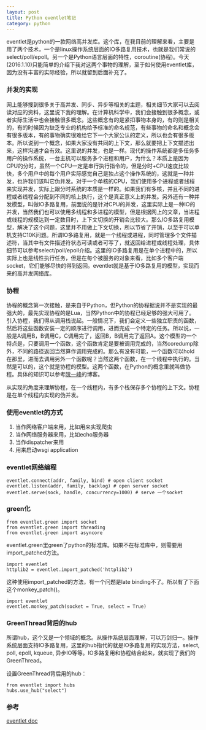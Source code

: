 ```yaml
---
layout: post
title: Python eventlet笔记
category: python
---
```


eventlet是python的一款网络高并发库。这个库，在我目前的理解来看，主要是用了两个技术，一个是linux操作系统层面的IO多路复用技术，也就是我们常说的select/poll/epoll。另一个是Python语言层面的特性，coroutine(协程)。今天(2016.1.10)只能简单的介绍下我对这两个事物的理解，至于如何使用eventlet库，因为没有丰富的实际经验，所以就留到后面补充了。

### 并发的实现
网上能够搜到很多关于高并发、同步、异步等相关的主题，相关细节大家可以去阅读对应的资料，这里说下我的理解。在计算机科学中，我们会接触到很多概念，或者实际生活中也会接触很多概念。这些概念有的是紧扣事物本身的，有的则是相关的，有的时候因为缺乏专业的机构给予标准的命名规范，有些事物的命名和概念会有很多版本，有的事物确实很难给它下一个大家公认的定义，所以也会有很多版本。所以说到一个概念，如果大家没有共同的上下文，那么就要把上下文描述出来，这样沟通才会有效。这里说的并发，也是一样。现代的操作系统都是多任务多用户的操作系统，一台主机可以服务多个进程和用户，为什么？本质上是因为CPU的分时，虽然一个CPU一定是串行执行指令的，但是分时+CPU速度比较快，多个用户中的每个用户实际感觉自己是独占这个操作系统的，这就是一种并发，也许我们该叫它伪并发。对于一个单核的CPU，我们使用多个进程或者线程来实现并发，实际上跟分时系统的本质是一样的。如果我们有多核，并且不同的进程或者线程会分配到不同的核上执行，这个是真正意义上的并发。另外还有一种并发模型，叫做IO多路复用，前面说的是针对CPU的并发，这里实际上是一种IO的并发，当然我们也可以使用多线程和多进程的模型，但是根据网上的文章，当进程或线程的规模达到一定数目时，上下文切换的开销会比较大。那么IO多路复用模型，解决了这个问题，这里并不用做上下文切换，所以节省了开销，以至于可以单机支持C10K问题。所谓IO多路复用，就是一个线程或进程，同时管理多个文件描述符，当其中有文件描述符状态可读或者可写了，就返回给进程或线程处理，具体细节可以参考select/poll/epoll介绍。这里的IO多路复用是在单个进程中的，所以实际上也是线性执行任务，但是在每个被服务的对象来看，比如多个客户端socket，它们能够尽快的得到返回。eventlet就是基于IO多路复用的模型，实现而来的高并发网络库。

### 协程
协程的概念第一次接触，是来自于Python，但Python的协程据说并不是实现的最强大的，最先实现协程的是Lua，当然Python中的协程已经足够的强大可用了。引入协程，我们得从调用栈说起。一般情况下，我们会定义一些独立职责的函数，然后将这些函数安装一定的顺序进行调用，进而完成一个特定的任务。所以说，一般是A调用B，B调用C，C调用完了，返回B，B调用完了返回A。这个模型的一个特点是，只要调用一个函数，这个函数肯定是要被调用完成的，当然coredump除外，不同的路径返回当然算作调用完成的。那么有没有可能，一个函数可以hold在那里，进而去调用另外一个函数呢？当然这两个函数，在一个线程中执行的。当然是可以的，这个就是协程的模型。这两个函数，在Python的概念里就叫做协程。具体的知识可以参考[阮一峰](http://www.liaoxuefeng.com/wiki/001374738125095c955c1e6d8bb493182103fac9270762a000/0013868328689835ecd883d910145dfa8227b539725e5ed000)的博客。

从实现的角度来理解协程，在一个线程内，有多个栈保存多个协程的上下文。协程是在单个线程内实现的伪并发。


### 使用eventlet的方式
1. 当作网络客户端来用，比如用来实现爬虫
2. 当作网络服务器来用，比如echo服务器
3. 当作dispatcher来用
4. 用来启动wsgi application

### eventlet网络编程
```
eventlet.connect(addr, family, bind) # open client socket
eventlet.listen(addr, family, backlog) # open server socket
eventlet.serve(sock, handle, concurrency=1000) # serve 一个socket
```

### green化
```
from eventlet.green import socket
from eventlet.green import threading
from eventlet.green import asyncore
```
eventlet.green里green了python的标准库。如果不在标准库中，则需要用import_patched方法。

```
import eventlet
httplib2 = eventlet.import_patched('httplib2')
```
这种使用import_patched的方法，有一个问题是late binding不了。所以有了下面这个monkey_patch()。

```
import eventlet
eventlet.monkey_patch(socket = True, select = True)
```

### GreenThread背后的hub
所谓hub，这个又是一个领域的概念。从操作系统层面理解，可以万剑归一。操作系统层面支持IO多路复用，这里的hub指代的就是IO多路复用的实现方法，select, poll, epoll, kqueue, 异步IO等等。IO多路复用和协程结合起来，就实现了我们的GreenThread。

设置GreenThread背后用的hub：
```
from eventlet import hubs
hubs.use_hub("select")
```

### 参考
[eventlet doc](http://eventlet.net/doc/basic_usage.html) 

